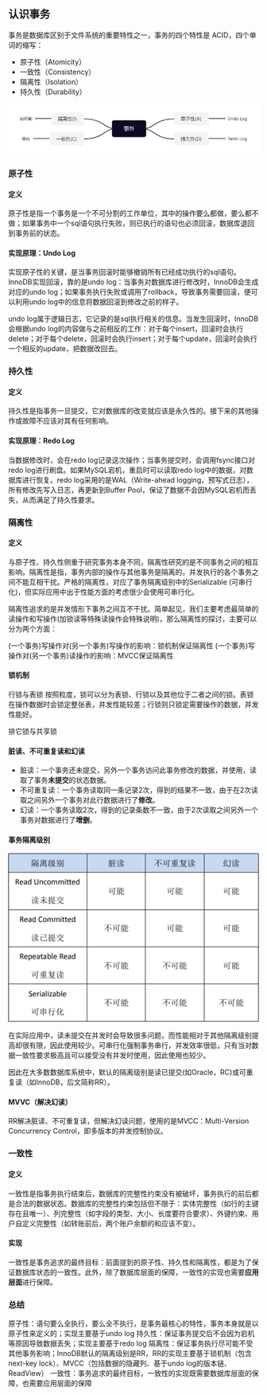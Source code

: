 ## 认识事务
事务是数据库区别于文件系统的重要特性之一，事务的四个特性是 ACID，四个单词的缩写：

* 原子性（Atomicity）
* 一致性（Consistency）
* 隔离性（Isolation）
* 持久性（Durability）

![](../../../static/images/2021/事务.png)

### 原子性
#### 定义
原子性是指一个事务是一个不可分割的工作单位，其中的操作要么都做，要么都不做；如果事务中一个sql语句执行失败，则已执行的语句也必须回滚，数据库退回到事务前的状态。

#### 实现原理：Undo Log
实现原子性的关键，是当事务回滚时能够撤销所有已经成功执行的sql语句。InnoDB实现回滚，靠的是undo log：当事务对数据库进行修改时，InnoDB会生成对应的undo log；如果事务执行失败或调用了rollback，导致事务需要回滚，便可以利用undo log中的信息将数据回滚到修改之前的样子。

undo log属于逻辑日志，它记录的是sql执行相关的信息。当发生回滚时，InnoDB会根据undo log的内容做与之前相反的工作：对于每个insert，回滚时会执行delete；对于每个delete，回滚时会执行insert；对于每个update，回滚时会执行一个相反的update，把数据改回去。

### 持久性
#### 定义
持久性是指事务一旦提交，它对数据库的改变就应该是永久性的。接下来的其他操作或故障不应该对其有任何影响。

#### 实现原理：Redo Log
当数据修改时，会在redo log记录这次操作；当事务提交时，会调用fsync接口对redo log进行刷盘。如果MySQL宕机，重启时可以读取redo log中的数据，对数据库进行恢复。redo log采用的是WAL（Write-ahead logging，预写式日志），所有修改先写入日志，再更新到Buffer Pool，保证了数据不会因MySQL宕机而丢失，从而满足了持久性要求。

### 隔离性
#### 定义
与原子性、持久性侧重于研究事务本身不同，隔离性研究的是不同事务之间的相互影响。隔离性是指，事务内部的操作与其他事务是隔离的，并发执行的各个事务之间不能互相干扰。严格的隔离性，对应了事务隔离级别中的Serializable (可串行化)，但实际应用中出于性能方面的考虑很少会使用可串行化。

隔离性追求的是并发情形下事务之间互不干扰。简单起见，我们主要考虑最简单的读操作和写操作(加锁读等特殊读操作会特殊说明)，那么隔离性的探讨，主要可以分为两个方面：

(一个事务)写操作对(另一个事务)写操作的影响：锁机制保证隔离性
(一个事务)写操作对(另一个事务)读操作的影响：MVCC保证隔离性

#### 锁机制
行锁与表锁
按照粒度，锁可以分为表锁、行锁以及其他位于二者之间的锁。表锁在操作数据时会锁定整张表，并发性能较差；行锁则只锁定需要操作的数据，并发性能好。

排它锁与共享锁

#### 脏读、不可重复读和幻读
* 脏读：一个事务还未提交，另外一个事务访问此事务修改的数据，并使用，读取了事务**未提交**的状态数据。
* 不可重复读：一个事务读取同一条记录2次，得到的结果不一致，由于在2次读取之间另外一个事务对此行数据进行了**修改**。
* 幻读：一个事务读取2次，得到的记录条数不一致，由于2次读取之间另外一个事务对数据进行了**增删**。

#### 事务隔离级别
![](../../../static/images/2021/隔离级别.png)

在实际应用中，读未提交在并发时会导致很多问题，而性能相对于其他隔离级别提高却很有限，因此使用较少。可串行化强制事务串行，并发效率很低，只有当对数据一致性要求极高且可以接受没有并发时使用，因此使用也较少。

因此在大多数数据库系统中，默认的隔离级别是读已提交(如Oracle，RC)或可重复读（如InnoDB，后文简称RR）。

#### MVVC（解决幻读）
RR解决脏读、不可重复读，但解决幻读问题，使用的是MVCC：Multi-Version Concurrency Control，即多版本的并发控制协议。

### 一致性
#### 定义
一致性是指事务执行结束后，数据库的完整性约束没有被破坏，事务执行的前后都是合法的数据状态。数据库的完整性约束包括但不限于：实体完整性（如行的主键存在且唯一）、列完整性（如字段的类型、大小、长度要符合要求）、外键约束、用户自定义完整性（如转账前后，两个账户余额的和应该不变）。

#### 实现
一致性是事务追求的最终目标：前面提到的原子性、持久性和隔离性，都是为了保证数据库状态的一致性。此外，除了数据库层面的保障，一致性的实现也需要**应用层面**进行保障。


### 总结
原子性：语句要么全执行，要么全不执行，是事务最核心的特性，事务本身就是以原子性来定义的；实现主要基于undo log
持久性：保证事务提交后不会因为宕机等原因导致数据丢失；实现主要基于redo log
隔离性：保证事务执行尽可能不受其他事务影响；InnoDB默认的隔离级别是RR，RR的实现主要基于锁机制（包含next-key lock）、MVCC（包括数据的隐藏列、基于undo log的版本链、ReadView）
一致性：事务追求的最终目标，一致性的实现既需要数据库层面的保障，也需要应用层面的保障